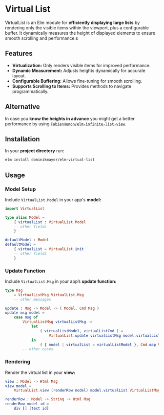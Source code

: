 # Virtual List

VirtualList is an Elm module for **efficiently displaying large lists** by rendering only the visible items within the viewport, plus a configurable buffer. It dynamically measures the height of displayed elements to ensure smooth scrolling and performance.s

## Features

- **Virtualization:** Only renders visible items for improved performance.
- **Dynamic Measurement:** Adjusts heights dynamically for accurate layout.
- **Configurable Buffering:** Allows fine-tuning for smooth scrolling.
- **Supports Scrolling to Items:** Provides methods to navigate programmatically.

## Alternative

In case you **know the heights in advance** you might get a better performance by using [`FabienHenon/elm-infinite-list-view`](https://package.elm-lang.org/packages/FabienHenon/elm-infinite-list-view/latest/).

## Installation

In your **project directory** run:

```sh
elm install dominikmayer/elm-virtual-list
```

## Usage

### Model Setup

Include `VirtualList.Model` in your app's **model:**

```elm
import VirtualList

type alias Model =
    { virtualList : VirtualList.Model
    -- other fields
    }

defaultModel : Model
defaultModel =
    { virtualList = VirtualList.init
    -- other fields
    }
```

### Update Function

Include `VirtualList.Msg` in your app’s **update function:**

```elm
type Msg
    = VirtualListMsg VirtualList.Msg
    -- other messages

update : Msg -> Model -> ( Model, Cmd Msg )
update msg model =
    case msg of
        VirtualListMsg virtualListMsg ->
            let
                ( virtualListModel, virtualListCmd ) =
                    VirtualList.update virtualListMsg model.virtualList
            in
                ( { model | virtualList = virtualListModel }, Cmd.map VirtualListMsg virtualListCmd )
        -- other cases
```

### Rendering

Render the virtual list in your **view:**

```elm
view : Model -> Html Msg
view model =
    VirtualList.view (renderRow model) model.virtualList VirtualListMsg

renderRow : Model -> String -> Html Msg
renderRow model id =
    div [] [text id]
```

